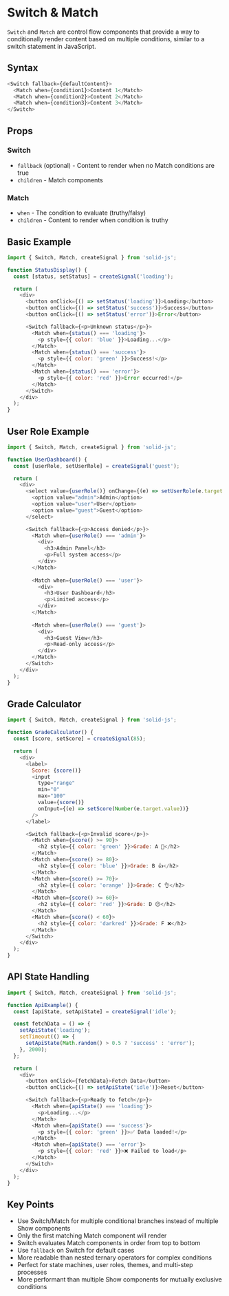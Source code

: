 # Switch & Match

`Switch` and `Match` are control flow components that provide a way to conditionally render content based on multiple conditions, similar to a switch statement in JavaScript.

## Syntax

```javascript
<Switch fallback={defaultContent}>
  <Match when={condition1}>Content 1</Match>
  <Match when={condition2}>Content 2</Match>
  <Match when={condition3}>Content 3</Match>
</Switch>
```

## Props

### Switch
- `fallback` (optional) - Content to render when no Match conditions are true
- `children` - Match components

### Match
- `when` - The condition to evaluate (truthy/falsy)
- `children` - Content to render when condition is truthy

## Basic Example

```javascript
import { Switch, Match, createSignal } from 'solid-js';

function StatusDisplay() {
  const [status, setStatus] = createSignal('loading');

  return (
    <div>
      <button onClick={() => setStatus('loading')}>Loading</button>
      <button onClick={() => setStatus('success')}>Success</button>
      <button onClick={() => setStatus('error')}>Error</button>

      <Switch fallback={<p>Unknown status</p>}>
        <Match when={status() === 'loading'}>
          <p style={{ color: 'blue' }}>Loading...</p>
        </Match>
        <Match when={status() === 'success'}>
          <p style={{ color: 'green' }}>Success!</p>
        </Match>
        <Match when={status() === 'error'}>
          <p style={{ color: 'red' }}>Error occurred!</p>
        </Match>
      </Switch>
    </div>
  );
}
```

## User Role Example

```javascript
import { Switch, Match, createSignal } from 'solid-js';

function UserDashboard() {
  const [userRole, setUserRole] = createSignal('guest');

  return (
    <div>
      <select value={userRole()} onChange={(e) => setUserRole(e.target.value)}>
        <option value="admin">Admin</option>
        <option value="user">User</option>
        <option value="guest">Guest</option>
      </select>

      <Switch fallback={<p>Access denied</p>}>
        <Match when={userRole() === 'admin'}>
          <div>
            <h3>Admin Panel</h3>
            <p>Full system access</p>
          </div>
        </Match>
        
        <Match when={userRole() === 'user'}>
          <div>
            <h3>User Dashboard</h3>
            <p>Limited access</p>
          </div>
        </Match>
        
        <Match when={userRole() === 'guest'}>
          <div>
            <h3>Guest View</h3>
            <p>Read-only access</p>
          </div>
        </Match>
      </Switch>
    </div>
  );
}
```

## Grade Calculator

```javascript
import { Switch, Match, createSignal } from 'solid-js';

function GradeCalculator() {
  const [score, setScore] = createSignal(85);

  return (
    <div>
      <label>
        Score: {score()}
        <input 
          type="range" 
          min="0" 
          max="100" 
          value={score()} 
          onInput={(e) => setScore(Number(e.target.value))}
        />
      </label>

      <Switch fallback={<p>Invalid score</p>}>
        <Match when={score() >= 90}>
          <h2 style={{ color: 'green' }}>Grade: A 🎉</h2>
        </Match>
        <Match when={score() >= 80}>
          <h2 style={{ color: 'blue' }}>Grade: B 👍</h2>
        </Match>
        <Match when={score() >= 70}>
          <h2 style={{ color: 'orange' }}>Grade: C 👌</h2>
        </Match>
        <Match when={score() >= 60}>
          <h2 style={{ color: 'red' }}>Grade: D 😐</h2>
        </Match>
        <Match when={score() < 60}>
          <h2 style={{ color: 'darkred' }}>Grade: F ❌</h2>
        </Match>
      </Switch>
    </div>
  );
}
```

## API State Handling

```javascript
import { Switch, Match, createSignal } from 'solid-js';

function ApiExample() {
  const [apiState, setApiState] = createSignal('idle');

  const fetchData = () => {
    setApiState('loading');
    setTimeout(() => {
      setApiState(Math.random() > 0.5 ? 'success' : 'error');
    }, 2000);
  };

  return (
    <div>
      <button onClick={fetchData}>Fetch Data</button>
      <button onClick={() => setApiState('idle')}>Reset</button>

      <Switch fallback={<p>Ready to fetch</p>}>
        <Match when={apiState() === 'loading'}>
          <p>Loading...</p>
        </Match>
        <Match when={apiState() === 'success'}>
          <p style={{ color: 'green' }}>✅ Data loaded!</p>
        </Match>
        <Match when={apiState() === 'error'}>
          <p style={{ color: 'red' }}>❌ Failed to load</p>
        </Match>
      </Switch>
    </div>
  );
}
```

## Key Points

- Use Switch/Match for multiple conditional branches instead of multiple Show components
- Only the first matching Match component will render
- Switch evaluates Match components in order from top to bottom
- Use `fallback` on Switch for default cases
- More readable than nested ternary operators for complex conditions
- Perfect for state machines, user roles, themes, and multi-step processes
- More performant than multiple Show components for mutually exclusive conditions
